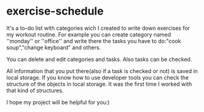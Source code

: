 # exercise-schedule
It's a to-do list with categories wich I created to write down exercises for my workout routine. 
For example you can create category named ''monday'' or ''office'' and write there the tasks you have to do:"cook soup","change keyboard" and others. 

You can delete and edit categories and tasks. Also tasks can be checked. 

All information that you put there(also if a task is checked or not) is saved in local storage. 
If you know how to use developer tools you can check the structure of the objects in local storage. 
It was the first time I worked with that kind of structures.

I hope my project will be helpful for you:)
